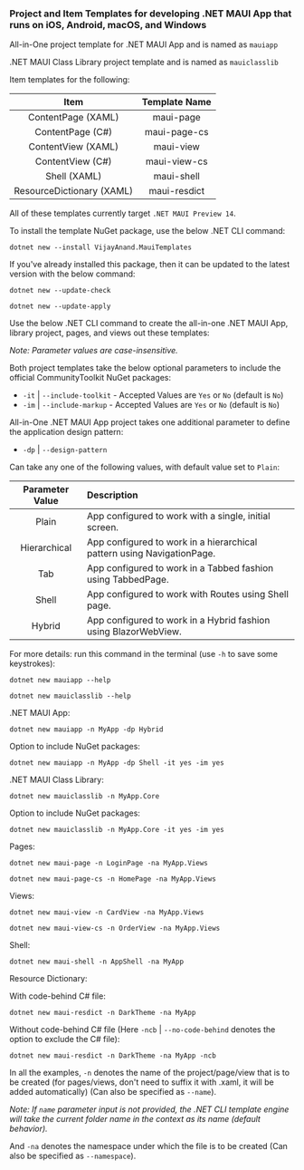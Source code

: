 ### Project and Item Templates for developing .NET MAUI App that runs on iOS, Android, macOS, and Windows 

All-in-One project template for .NET MAUI App and is named as `mauiapp`

.NET MAUI Class Library project template and is named as `mauiclasslib`

Item templates for the following:

|Item|Template Name|
|:---:|:---:|
|ContentPage (XAML)|maui-page|
|ContentPage (C#)|maui-page-cs|
|ContentView (XAML)|maui-view|
|ContentView (C#)|maui-view-cs|
|Shell (XAML)|maui-shell|
|ResourceDictionary (XAML)|maui-resdict|

All of these templates currently target `.NET MAUI Preview 14`.

To install the template NuGet package, use the below .NET CLI command:

```shell
dotnet new --install VijayAnand.MauiTemplates
```

If you've already installed this package, then it can be updated to the latest version with the below command:

```shell
dotnet new --update-check
```
```shell
dotnet new --update-apply
```

Use the below .NET CLI command to create the all-in-one .NET MAUI App, library project, pages, and views out these templates:

*Note: Parameter values are case-insensitive.*

Both project templates take the below optional parameters to include the official CommunityToolkit NuGet packages:

* `-it` | `--include-toolkit` - Accepted Values are `Yes` or `No` (default is `No`)
* `-im` | `--include-markup` - Accepted Values are `Yes` or `No` (default is `No`)

All-in-One .NET MAUI App project takes one additional parameter to define the application design pattern:

* `-dp` | `--design-pattern`

Can take any one of the following values, with default value set to `Plain`:


|Parameter Value|Description|
|:---:|:---|
|Plain|App configured to work with a single, initial screen.|
|Hierarchical|App configured to work in a hierarchical pattern using NavigationPage.|
|Tab|App configured to work in a Tabbed fashion using TabbedPage.|
|Shell|App configured to work with Routes using Shell page.|
|Hybrid|App configured to work in a Hybrid fashion using BlazorWebView.|

For more details: run this command in the terminal (use `-h` to save some keystrokes):

```shell
dotnet new mauiapp --help
```
```shell
dotnet new mauiclasslib --help
```

.NET MAUI App:
```shell
dotnet new mauiapp -n MyApp -dp Hybrid
```
Option to include NuGet packages:
```shell
dotnet new mauiapp -n MyApp -dp Shell -it yes -im yes
```

.NET MAUI Class Library:
```shell
dotnet new mauiclasslib -n MyApp.Core
```
Option to include NuGet packages:
```shell
dotnet new mauiclasslib -n MyApp.Core -it yes -im yes
```

Pages:
```shell
dotnet new maui-page -n LoginPage -na MyApp.Views
```
```shell
dotnet new maui-page-cs -n HomePage -na MyApp.Views
```

Views:
```shell
dotnet new maui-view -n CardView -na MyApp.Views
```
```shell
dotnet new maui-view-cs -n OrderView -na MyApp.Views
```

Shell:
```shell
dotnet new maui-shell -n AppShell -na MyApp
```

Resource Dictionary:

With code-behind C# file:
```shell
dotnet new maui-resdict -n DarkTheme -na MyApp
```
Without code-behind C# file (Here `-ncb` | `--no-code-behind` denotes the option to exclude the C# file):
```shell
dotnet new maui-resdict -n DarkTheme -na MyApp -ncb
```

In all the examples, `-n` denotes the name of the project/page/view that is to be created (for pages/views, don't need to suffix it with .xaml, it will be added automatically) (Can also be specified as `--name`).

*Note: If `name` parameter input is not provided, the .NET CLI template engine will take the current folder name in the context as its name (default behavior).*

And `-na` denotes the namespace under which the file is to be created (Can also be specified as `--namespace`).
